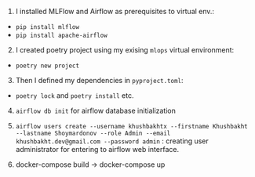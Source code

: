 1. I installed MLFlow and Airflow as prerequisites to virtual env.:
- `pip install mlflow`
- `pip install apache-airflow`

2. I created poetry project using my exising `mlops` virtual environment:
- `poetry new project`

3. Then I defined my dependencies in `pyproject.toml`:
- `poetry lock` and `poetry install` etc.

4. `airflow db init` for airflow database initialization

5. `airflow users create --username khushbakhtx --firstname Khushbakht --lastname Shoymardonov --role Admin --email khushbakht.dev@gmail.com --password admin` : creating user administrator for entering to airflow web interface.

6. docker-compose build -> docker-compose up




